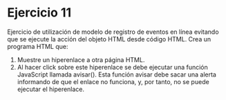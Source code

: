# Ejercicio 11
Ejercicio de utilización de modelo de registro de eventos en línea evitando que se
ejecute la acción del objeto HTML desde código HTML. Crea un programa HTML que:
1. Muestre un hiperenlace a otra página HTML.
2. Al hacer click sobre este hiperenlace se debe ejecutar una función JavaScript llamada
avisar(). Esta función avisar debe sacar una alerta informando de que el enlace no
funciona, y, por tanto, no se puede ejecutar el hiperenlace.